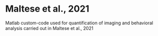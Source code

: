 # Maltese et al., 2021
Matlab custom-code used for quantification of imaging and behavioral analysis carried out in Maltese et al., 2021
